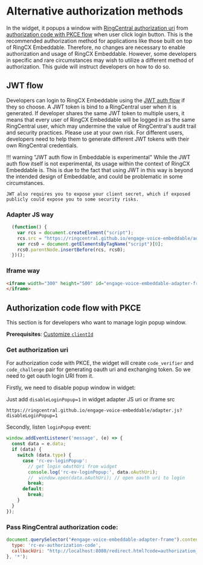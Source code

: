 # Alternative authorization methods

In the widget, it popups a window with [RingCentral authorization uri](https://developers.ringcentral.com/api-reference/Authorization) from [authorization code with PKCE flow](https://medium.com/ringcentral-developers/use-authorization-code-pkce-for-ringcentral-api-in-client-app-e9108f04b5f0) when user click login button. This is the recommended authorization method for applications like those built on top of RingCX Embeddable. Therefore, no changes are necessary to enable authorization and usage of RingCX Embeddable. However, some developers in specific and rare circumstances may wish to utilize a different method of authorization. This guide will instruct developers on how to do so. 

## JWT flow

Developers can login to RingCX Embeddable using the [JWT auth flow](https://developers.ringcentral.com/guide/authentication/jwt/quick-start) if they so choose. A JWT token is bind to a RingCentral user when it is generated. If developer shares the same JWT token to multiple users, it means that every user of RingCX Embeddable will be logged in as the same RingCentral user, which may undermine the value of RingCentral's audit trail and security practices. Please use at your own risk. For different users, developers need to help them to generate different JWT tokens with their own RingCentral credentials.

!!! warning "JWT auth flow in Embeddable is experimental"
    While the JWT auth flow itself is not experimental, its usage within the context of RingCX Embeddable is. This is due to the fact that using JWT in this way is beyond the intended design of Embeddable, and could be problematic in some circumstances. 

	JWT also requires you to expose your client secret, which if exposed publicly could expose you to some security risks. 

### Adapter JS way

```js
  (function() {
    var rcs = document.createElement("script");
    rcs.src = "https://ringcentral.github.io/engage-voice-embeddable/adapter.js?clientId=YOU_OWN_JWT_APP_CLIENT_ID&clientSecret=YOUR_OWN_JWT_APP_CLIENT_SECRET&jwt=JWT_TOKEN&jwtOwnerId=optional_owner_id";
    var rcs0 = document.getElementsByTagName("script")[0];
    rcs0.parentNode.insertBefore(rcs, rcs0);
  })();
```

### Iframe way

```html
<iframe width="300" height="500" id="engage-voice-embeddable-adapter-frame" allow="microphone" src="https://ringcentral.github.io/engage-voice-embeddable/app.html?clientId=YOU_OWN_JWT_APP_CLIENT_ID&clientSecret=YOUR_OWN_JWT_APP_CLIENT_SECRET&jwt=JWT_TOKEN">
</iframe>
```

## Authorization code flow with PKCE

This section is for developers who want to manage login popup window.

**Prerequisites**: [Customize `clientId`](customize-client-id.md)

### Get authorization uri

For authorization code with PKCE, the widget will create `code_verifier` and `code_challenge` pair for generating oauth uri and exchanging token. So we need to get oauth login URI from it. 

Firstly, we need to disable popup window in widget:

Just add `disableLoginPopup=1` in widget adapter JS uri or iframe src

```
https://ringcentral.github.io/engage-voice-embeddable/adapter.js?disableLoginPopup=1
```

Secondly, listen `loginPopup` event:

```js
window.addEventListener('message', (e) => {
  const data = e.data;
  if (data) {
    switch (data.type) {
      case 'rc-ev-loginPopup':
        // get login oAuthUri from widget
        console.log('rc-ev-loginPopup:', data.oAuthUri);
        //  window.open(data.oAuthUri); // open oauth uri to login
        break;
      default:
        break;
    }
  }
});
```

### Pass RingCentral authorization code:

```js
document.querySelector("#engage-voice-embeddable-adapter-frame").contentWindow.postMessage({
  type: 'rc-ev-authorization-code',
  callbackUri: "http://localhost:8080/redirect.html?code=authorization_code&state=MTU5OTE0MzE5NTQ5OQ%3D%3D"
}, '*');
```

